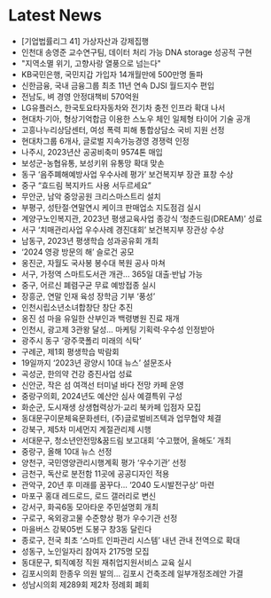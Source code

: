 # Latest News
-  [기업법률리그 41] 가상자산과 강제집행
-  인천대 송영준 교수연구팀, 데이터 처리 가능 DNA storage 성공적 구현
-  "지역소멸 위기, 고향사랑 열풍으로 넘는다"
-  KB국민은행, 국민지갑 가입자 14개월만에 500만명 돌파
-  신한금융, 국내 금융그룹 최초 11년 연속 DJSI 월드지수 편입
-  전남도, 벼 경영 안정대책비 570억원
-  LG유플러스, 한국토요타자동차와 전기차 충전 인프라 확대 나서
-  현대차·기아, 형상기억합금 이용한 스노우 체인 일체형 타이어 기술 공개
-  고흥나누리상담센터, 여성 폭력 피해 통합상담소 국비 지원 선정
-  현대차그룹 6개사, 글로벌 지속가능경영 경쟁력 인정
-  나주시, 2023년산 공공비축미 9574톤 매입
-  보성군-농협유통, 보성키위 유통망 확대 맞손
-  동구 ‘음주폐해예방사업 우수사례 평가’ 보건복지부 장관 표창 수상
-  중구 “효드림 복지카드 사용 서두르세요”
-  무안군, 남악 중앙공원 크리스마스트리 설치
-  부평구, 성탄절·연말연시 케이크 판매업소 지도점검 실시
-  계양구노인복지관, 2023년 평생교육사업 종강식 ‘청춘드림(DREAM)’ 성료
-  서구 ‘치매관리사업 우수사례 경진대회’ 보건복지부 장관상 수상
-  남동구, 2023년 평생학습 성과공유회 개최
-  ‘2024 영광 방문의 해’ 슬로건 공모
-  옹진군, 자월도 국사봉 봉수대 복원 공사 마쳐
-  서구, 가정역 스마트도서관 개관... 365일 대출·반납 가능
-  중구, 어르신 폐렴구균 무료 예방접종 실시
-  장흥군, 연말 인재 육성 장학금 기부 ‘풍성’
-  인천시립소년소녀합창단 창단 추진
-  옹진 섬 마을 유일한 산부인과 백령병원 진료 재개
-  인천시, 광고제 3관왕 달성… 마케팅 기획력·우수성 인정받아
-  광주시 동구 ‘광주쿡폴리 미래의 식탁’
-  구례군, 제1회 평생학습 박람회
-  19일까지 ‘2023년 광양시 10대 뉴스’ 설문조사
-  곡성군, 한의약 건강 증진사업 성료
-  신안군, 작은 섬 여객선 터미널 바다 전망 카페 운영
-  중랑구의회, 2024년도 예산안 심사 예결특위 구성
-  화순군, 도시재생 상생협력상가·교리 북카페 입점자 모집
-  동대문구이문체육문화센터, (주)글로벌비즈텍과 업무협약 체결
-  강북구, 제5차 미세먼지 계절관리제 시행
-  서대문구, 청소년안전망&꿈드림 보고대회 ‘수고했어, 올해도’ 개최
-  중랑구, 올해 10대 뉴스 선정
-  양천구, 국민영양관리시행계획 평가 ‘우수기관’ 선정
-  금천구, 독산로 분전함 11곳에 공공디자인 적용
-  관악구, 20년 후 미래를 꿈꾸다… ‘2040 도시발전구상’ 마련
-  마포구 홍대 레드로드, 로드 갤러리로 변신
-  강서구, 화곡6동 모아타운 주민설명회 개최
-  구로구, 옥외광고물 수준향상 평가 우수기관 선정
-  마을버스 강북05번 도봉구 창3동 달린다
-  종로구, 전국 최초 ‘스마트 인파관리 시스템’ 내년 관내 전역으로 확대
-  성동구, 노인일자리 참여자 2175명 모집
-  동대문구, 퇴직예정 직원 재취업지원서비스 교육 실시
-  김포시의회 한종우 의원 발의… 김포시 건축조례 일부개정조례안 가결
-  성남시의회 제289회 제2차 정례회 폐회
